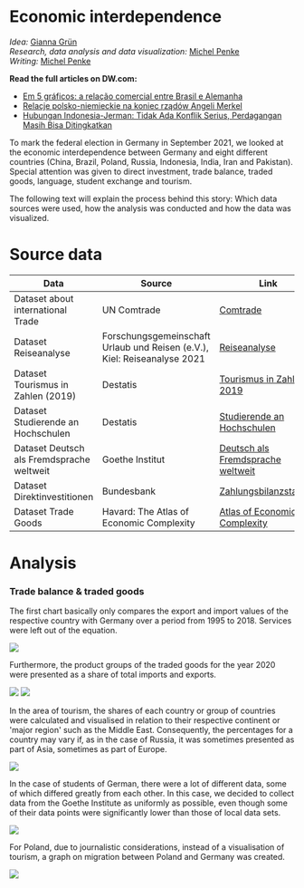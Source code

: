 
# Economic interdependence

_Idea:_  [Gianna Grün](https://gcgruen.github.io)\
_Research, data analysis and data visualization:_  [Michel Penke](https://michelpenke.de)\
_Writing:_  [Michel Penke](https://michelpenke.de)

**Read the full articles on DW.com:**
- [Em 5 gráficos: a relação comercial entre Brasil e Alemanha](https://www.dw.com/pt-br/em-5-gráficos-a-relação-comercial-entre-brasil-e-alemanha/a-58909102)
- [Relacje polsko-niemieckie na koniec rządów Angeli Merkel](https://www.dw.com/pl/relacje-polsko-niemieckie-na-koniec-rządów-angeli-merkel/a-59127843)
- [Hubungan Indonesia-Jerman: Tidak Ada Konflik Serius, Perdagangan Masih Bisa Ditingkatkan](https://www.dw.com/id/hubungan-bilateral-indonesia-jerman/a-58979889)

To mark the federal election in Germany in September 2021, we looked at the economic interdependence between Germany and eight different countries (China, Brazil, Poland, Russia, Indonesia, India, Iran and Pakistan). Special attention was given to direct investment, trade balance, traded goods, language, student exchange and tourism. 

The following text will explain the process behind this story: Which data sources were used, how the analysis was conducted and how the data was visualized.

# Source data



| **Data** | **Source** | **Link** |
| --- | --- | --- |
| Dataset about international Trade | UN Comtrade| [Comtrade](https://comtrade.un.org)|
| Dataset Reiseanalyse | Forschungsgemeinschaft Urlaub und Reisen (e.V.), Kiel: Reiseanalyse 2021| [Reiseanalyse](https://reiseanalyse.de/reiseanalyse/)|
| Dataset Tourismus in Zahlen (2019) | Destatis| [Tourismus in Zahlen - 2019](https://www.destatis.de/DE/Themen/Branchen-Unternehmen/Gastgewerbe-Tourismus/Publikationen/Downloads-Tourismus/tourismus-in-zahlen-1021500197005.html)|
| Dataset Studierende an Hochschulen | Destatis| [Studierende an Hochschulen](https://www.destatis.de/DE/Themen/Gesellschaft-Umwelt/Bildung-Forschung-Kultur/Hochschulen/Publikationen/Downloads-Hochschulen/studierende-hochschulen-ss-2110410207314.html)|
| Dataset Deutsch als Fremdsprache weltweit| Goethe Institut | [Deutsch als Fremdsprache weltweit](https://www.goethe.de/resources/files/pdf204/bro_deutsch-als-fremdsprache-weltweit.-datenerhebung-2020.pdf)|
| Dataset Direktinvestitionen | Bundesbank | [Zahlungsbilanzstatistik](https://www.bundesbank.de/resource/blob/805268/2144a6744950df47965bced9f2e58414/mL/0-zahlungsbilanzstatistik-data.pdf)|
| Dataset Trade Goods | Havard: The Atlas of Economic Complexity | [Atlas of Economic Complexity](https://atlas.cid.harvard.edu/explore/stack)|




# Analysis
### Trade balance & traded goods

The first chart basically only compares the export and import values of the respective country with Germany over a period from 1995 to 2018. Services were left out of the equation.


![](graphics/276_en_federal-election_cn_import-export.png)


Furthermore, the product groups of the traded goods for the year 2020 were presented as a share of total imports and exports. 


![](graphics/277_en_federal-election_cn_import.png)
![](graphics/278_en_federal-election_cn_export.png)


In the area of tourism, the shares of each country or group of countries were calculated and visualised in relation to their respective continent or 'major region' such as the Middle East. Consequently, the percentages for a country may vary if, as in the case of Russia, it was sometimes presented as part of Asia, sometimes as part of Europe. 


![](graphics/273_en_federal-election_asia_tourism.png)


In the case of students of German, there were a lot of different data, some of which differed greatly from each other. In this case, we decided to collect data from the Goethe Institute as uniformly as possible, even though some of their data points were significantly lower than those of local data sets. 


![](graphics/274_en_federal-election_asia_german-students-percentage.png)


For Poland, due to journalistic considerations, instead of a visualisation of tourism, a graph on migration between Poland and Germany was created. 


![](graphics/282_pl_federal-election_pl_migration.png)

